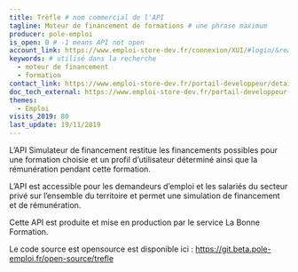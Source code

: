 ```yaml
---
title: Trèfle # nom commercial de l'API
tagline: Moteur de financement de formations # une phrase maximum
producer: pole-emploi
is_open: 0 # -1 means API not open
account_link: https://www.emploi-store-dev.fr/connexion/XUI/#login/&realm=%2Fpartenaire&goto=https%3A%2F%2Fwww.emploi-store-dev.fr%3A443%2Fconnexion%2Foauth2%2Fauthorize%3Frealm%3Dpartenaire%26client_id%3DPAR_emploistore-developpeur_30B7C8A41FEAE4691FFDFC2B8F7360EEF575F6326999C459A823F24F3096F0D9%26response_type%3Dcode%26redirect_uri%3Dhttps%253A%252F%252Fwww.emploi-store-dev.fr%252Fportail-developpeur%252FRetourAuthentification%26scope%3Dopenid%2520profile%2520email
keywords: # utilisé dans la recherche
  - moteur de financement
  - formation
contact_link: https://www.emploi-store-dev.fr/portail-developpeur/detailapicatalogue/simulateur-de-financement-v1?id=5ca702c8243a5f418929f589
doc_tech_external: https://www.emploi-store-dev.fr/portail-developpeur-cms/home/catalogue-des-api/documentation-des-api/api/api-simulateur-de-financement-v1.html
themes:
  - Emploi
visits_2019: 80
last_update: 19/11/2019
---
```


L’API Simulateur de financement restitue les financements possibles pour une formation choisie et un profil d’utilisateur déterminé ainsi que la rémunération pendant cette formation.

L’API est accessible pour les demandeurs d’emploi et les salariés du secteur privé sur l’ensemble du territoire et permet une simulation de financement et de rémunération.

Cette API est produite et mise en production par le service La Bonne Formation.

Le code source est opensource est disponible ici : https://git.beta.pole-emploi.fr/open-source/trefle
